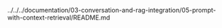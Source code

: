 ../../../documentation/03-conversation-and-rag-integration/05-prompt-with-context-retrieval/README.md